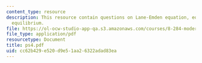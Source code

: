 ```yaml
---
content_type: resource
description: This resource contain questions on Lane-Emden equation, equation of hydrostatic
  equilibrium.
file: https://ol-ocw-studio-app-qa.s3.amazonaws.com/courses/8-284-modern-astrophysics-spring-2006/cc62b429e520d9e51aa26322adad83ea_ps4.pdf
file_type: application/pdf
resourcetype: Document
title: ps4.pdf
uid: cc62b429-e520-d9e5-1aa2-6322adad83ea
---
```


